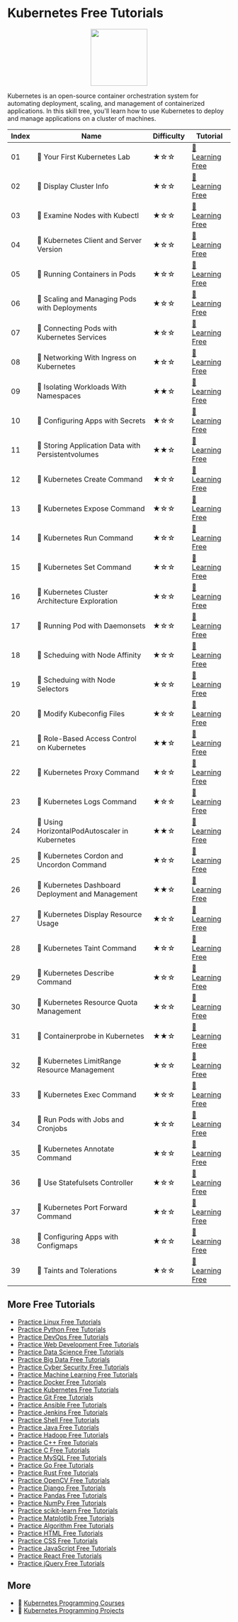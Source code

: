 # Kubernetes Free Tutorials

<div align="center">
<img width="128px" src="https://file.labex.io/path/RTAa3OE96ESn.png">
</div>

Kubernetes is an open-source container orchestration system for automating deployment, scaling, and management of containerized applications. In this skill tree, you'll learn how to use Kubernetes to deploy and manage applications on a cluster of machines.

|   Index | Name                                              | Difficulty   | Tutorial                                                                                                      |
|---------|---------------------------------------------------|--------------|---------------------------------------------------------------------------------------------------------------|
|      01 | 📖 Your First Kubernetes Lab                       | ★☆☆          | [🔗 Learning Free](https://labex.io/tutorials/kubernetes-your-first-kubernetes-lab-92733)                      |
|      02 | 📖 Display Cluster Info                            | ★☆☆          | [🔗 Learning Free](https://labex.io/tutorials/kubernetes-display-cluster-info-8426)                            |
|      03 | 📖 Examine Nodes with Kubectl                      | ★☆☆          | [🔗 Learning Free](https://labex.io/tutorials/kubernetes-examine-nodes-with-kubectl-9790)                      |
|      04 | 📖 Kubernetes Client and Server Version            | ★☆☆          | [🔗 Learning Free](https://labex.io/tutorials/kubernetes-kubernetes-client-and-server-version-9197)            |
|      05 | 📖 Running Containers in Pods                      | ★☆☆          | [🔗 Learning Free](https://labex.io/tutorials/kubernetes-running-containers-in-pods-14998)                     |
|      06 | 📖 Scaling and Managing Pods with Deployments      | ★☆☆          | [🔗 Learning Free](https://labex.io/tutorials/kubernetes-scaling-and-managing-pods-with-deployments-9675)      |
|      07 | 📖 Connecting Pods with Kubernetes Services        | ★☆☆          | [🔗 Learning Free](https://labex.io/tutorials/kubernetes-connecting-pods-with-kubernetes-services-15815)       |
|      08 | 📖 Networking With Ingress on Kubernetes           | ★☆☆          | [🔗 Learning Free](https://labex.io/tutorials/kubernetes-networking-with-ingress-on-kubernetes-9681)           |
|      09 | 📖 Isolating Workloads With Namespaces             | ★★☆          | [🔗 Learning Free](https://labex.io/tutorials/kubernetes-isolating-workloads-with-namespaces-9199)             |
|      10 | 📖 Configuring Apps with Secrets                   | ★☆☆          | [🔗 Learning Free](https://labex.io/tutorials/kubernetes-configuring-apps-with-secrets-8448)                   |
|      11 | 📖 Storing Application Data with Persistentvolumes | ★★☆          | [🔗 Learning Free](https://labex.io/tutorials/kubernetes-storing-application-data-with-persistentvolumes-9685) |
|      12 | 📖 Kubernetes Create Command                       | ★☆☆          | [🔗 Learning Free](https://labex.io/tutorials/kubernetes-kubernetes-create-command-8506)                       |
|      13 | 📖 Kubernetes Expose Command                       | ★☆☆          | [🔗 Learning Free](https://labex.io/tutorials/kubernetes-kubernetes-expose-command-8452)                       |
|      14 | 📖 Kubernetes Run Command                          | ★☆☆          | [🔗 Learning Free](https://labex.io/tutorials/kubernetes-kubernetes-run-command-8456)                          |
|      15 | 📖 Kubernetes Set Command                          | ★☆☆          | [🔗 Learning Free](https://labex.io/tutorials/kubernetes-kubernetes-set-command-8424)                          |
|      16 | 📖 Kubernetes Cluster Architecture Exploration     | ★☆☆          | [🔗 Learning Free](https://labex.io/tutorials/kubernetes-kubernetes-cluster-architecture-exploration-8450)     |
|      17 | 📖 Running Pod with Daemonsets                     | ★☆☆          | [🔗 Learning Free](https://labex.io/tutorials/kubernetes-running-pod-with-daemonsets-8454)                     |
|      18 | 📖 Scheduing with Node Affinity                    | ★☆☆          | [🔗 Learning Free](https://labex.io/tutorials/kubernetes-scheduing-with-node-affinity-18468)                   |
|      19 | 📖 Scheduing with Node Selectors                   | ★☆☆          | [🔗 Learning Free](https://labex.io/tutorials/kubernetes-scheduing-with-node-selectors-15001)                  |
|      20 | 📖 Modify Kubeconfig Files                         | ★☆☆          | [🔗 Learning Free](https://labex.io/tutorials/kubernetes-modify-kubeconfig-files-11297)                        |
|      21 | 📖 Role-Based Access Control on Kubernetes         | ★★☆          | [🔗 Learning Free](https://labex.io/tutorials/kubernetes-role-based-access-control-on-kubernetes-9203)         |
|      22 | 📖 Kubernetes Proxy Command                        | ★☆☆          | [🔗 Learning Free](https://labex.io/tutorials/kubernetes-kubernetes-proxy-command-8097)                        |
|      23 | 📖 Kubernetes Logs Command                         | ★☆☆          | [🔗 Learning Free](https://labex.io/tutorials/kubernetes-kubernetes-logs-command-8099)                         |
|      24 | 📖 Using HorizontalPodAutoscaler in Kubernetes     | ★★☆          | [🔗 Learning Free](https://labex.io/tutorials/kubernetes-using-horizontalpodautoscaler-in-kubernetes-34031)    |
|      25 | 📖 Kubernetes Cordon and Uncordon Command          | ★☆☆          | [🔗 Learning Free](https://labex.io/tutorials/kubernetes-kubernetes-cordon-and-uncordon-command-9664)          |
|      26 | 📖 Kubernetes Dashboard Deployment and Management  | ★★☆          | [🔗 Learning Free](https://labex.io/tutorials/kubernetes-kubernetes-dashboard-deployment-and-management-15042) |
|      27 | 📖 Kubernetes Display Resource Usage               | ★☆☆          | [🔗 Learning Free](https://labex.io/tutorials/kubernetes-kubernetes-display-resource-usage-11358)              |
|      28 | 📖 Kubernetes Taint Command                        | ★☆☆          | [🔗 Learning Free](https://labex.io/tutorials/kubernetes-kubernetes-taint-command-9195)                        |
|      29 | 📖 Kubernetes Describe Command                     | ★☆☆          | [🔗 Learning Free](https://labex.io/tutorials/kubernetes-kubernetes-describe-command-8101)                     |
|      30 | 📖 Kubernetes Resource Quota Management            | ★☆☆          | [🔗 Learning Free](https://labex.io/tutorials/kubernetes-kubernetes-resource-quota-management-15823)           |
|      31 | 📖 Containerprobe in Kubernetes                    | ★★☆          | [🔗 Learning Free](https://labex.io/tutorials/kubernetes-containerprobe-in-kubernetes-12263)                   |
|      32 | 📖 Kubernetes LimitRange Resource Management       | ★☆☆          | [🔗 Learning Free](https://labex.io/tutorials/kubernetes-kubernetes-limitrange-resource-management-15819)      |
|      33 | 📖 Kubernetes Exec Command                         | ★☆☆          | [🔗 Learning Free](https://labex.io/tutorials/kubernetes-kubernetes-exec-command-8502)                         |
|      34 | 📖 Run Pods with Jobs and Cronjobs                 | ★☆☆          | [🔗 Learning Free](https://labex.io/tutorials/kubernetes-run-pods-with-jobs-and-cronjobs-11300)                |
|      35 | 📖 Kubernetes Annotate Command                     | ★☆☆          | [🔗 Learning Free](https://labex.io/tutorials/kubernetes-kubernetes-annotate-command-9679)                     |
|      36 | 📖 Use Statefulsets Controller                     | ★☆☆          | [🔗 Learning Free](https://labex.io/tutorials/kubernetes-use-statefulsets-controller-9205)                     |
|      37 | 📖 Kubernetes Port Forward Command                 | ★☆☆          | [🔗 Learning Free](https://labex.io/tutorials/kubernetes-kubernetes-port-forward-command-18494)                |
|      38 | 📖 Configuring Apps with Configmaps                | ★☆☆          | [🔗 Learning Free](https://labex.io/tutorials/kubernetes-configuring-apps-with-configmaps-9689)                |
|      39 | 📖 Taints and Tolerations                          | ★☆☆          | [🔗 Learning Free](https://labex.io/tutorials/kubernetes-taints-and-tolerations-34029)                         |

## More Free Tutorials

- [Practice Linux Free Tutorials](https://github.com/labex-labs/linux-free-tutorials)
- [Practice Python Free Tutorials](https://github.com/labex-labs/python-free-tutorials)
- [Practice DevOps Free Tutorials](https://github.com/labex-labs/devops-free-tutorials)
- [Practice Web Development Free Tutorials](https://github.com/labex-labs/web-development-free-tutorials)
- [Practice Data Science Free Tutorials](https://github.com/labex-labs/data-science-free-tutorials)
- [Practice Big Data Free Tutorials](https://github.com/labex-labs/bigdata-free-tutorials)
- [Practice Cyber Security Free Tutorials](https://github.com/labex-labs/cysec-free-tutorials)
- [Practice Machine Learning Free Tutorials](https://github.com/labex-labs/ml-free-tutorials)
- [Practice Docker Free Tutorials](https://github.com/labex-labs/docker-free-tutorials)
- [Practice Kubernetes Free Tutorials](https://github.com/labex-labs/kubernetes-free-tutorials)
- [Practice Git Free Tutorials](https://github.com/labex-labs/git-free-tutorials)
- [Practice Ansible Free Tutorials](https://github.com/labex-labs/ansible-free-tutorials)
- [Practice Jenkins Free Tutorials](https://github.com/labex-labs/jenkins-free-tutorials)
- [Practice Shell Free Tutorials](https://github.com/labex-labs/shell-free-tutorials)
- [Practice Java Free Tutorials](https://github.com/labex-labs/java-free-tutorials)
- [Practice Hadoop Free Tutorials](https://github.com/labex-labs/hadoop-free-tutorials)
- [Practice C++ Free Tutorials](https://github.com/labex-labs/cpp-free-tutorials)
- [Practice C Free Tutorials](https://github.com/labex-labs/c-free-tutorials)
- [Practice MySQL Free Tutorials](https://github.com/labex-labs/mysql-free-tutorials)
- [Practice Go Free Tutorials](https://github.com/labex-labs/go-free-tutorials)
- [Practice Rust Free Tutorials](https://github.com/labex-labs/rust-free-tutorials)
- [Practice OpenCV Free Tutorials](https://github.com/labex-labs/opencv-free-tutorials)
- [Practice Django Free Tutorials](https://github.com/labex-labs/django-free-tutorials)
- [Practice Pandas Free Tutorials](https://github.com/labex-labs/pandas-free-tutorials)
- [Practice NumPy Free Tutorials](https://github.com/labex-labs/numpy-free-tutorials)
- [Practice scikit-learn Free Tutorials](https://github.com/labex-labs/sklearn-free-tutorials)
- [Practice Matplotlib Free Tutorials](https://github.com/labex-labs/matplotlib-free-tutorials)
- [Practice Algorithm Free Tutorials](https://github.com/labex-labs/algorithm-free-tutorials)
- [Practice HTML Free Tutorials](https://github.com/labex-labs/html-free-tutorials)
- [Practice CSS Free Tutorials](https://github.com/labex-labs/css-free-tutorials)
- [Practice JavaScript Free Tutorials](https://github.com/labex-labs/javascript-free-tutorials)
- [Practice React Free Tutorials](https://github.com/labex-labs/react-free-tutorials)
- [Practice jQuery Free Tutorials](https://github.com/labex-labs/jquery-free-tutorials)


## More

- 🔗 [Kubernetes Programming Courses](https://github.com/labex-labs/awesome-programming-courses)
- 🔗 [Kubernetes Programming Projects](https://github.com/labex-labs/awesome-programming-projects)

